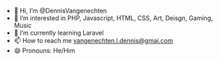 - 👋 Hi, I’m @DennisVangenechten
- 👀 I’m interested in PHP, Javascript, HTML, CSS, Art, Deisgn, Gaming, Music 
- 🌱 I’m currently learning Laravel
- 📫 How to reach me vangenechten.l.dennis@gmai.com
- 😄 Pronouns: He/Him



